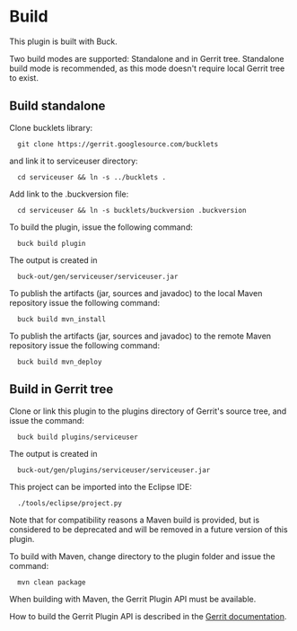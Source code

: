 Build
=====

This plugin is built with Buck.

Two build modes are supported: Standalone and in Gerrit tree. Standalone
build mode is recommended, as this mode doesn't require local Gerrit
tree to exist.

Build standalone
----------------

Clone bucklets library:

```
  git clone https://gerrit.googlesource.com/bucklets

```
and link it to serviceuser directory:

```
  cd serviceuser && ln -s ../bucklets .
```

Add link to the .buckversion file:

```
  cd serviceuser && ln -s bucklets/buckversion .buckversion
```

To build the plugin, issue the following command:

```
  buck build plugin
```

The output is created in

```
  buck-out/gen/serviceuser/serviceuser.jar
```

To publish the artifacts (jar, sources and javadoc) to the local Maven
repository issue the following command:

```
  buck build mvn_install
```

To publish the artifacts (jar, sources and javadoc) to the remote Maven
repository issue the following command:

```
  buck build mvn_deploy
```

Build in Gerrit tree
--------------------

Clone or link this plugin to the plugins directory of Gerrit's source
tree, and issue the command:

```
  buck build plugins/serviceuser
```

The output is created in

```
  buck-out/gen/plugins/serviceuser/serviceuser.jar
```

This project can be imported into the Eclipse IDE:

```
  ./tools/eclipse/project.py
```

Note that for compatibility reasons a Maven build is provided, but is considered
to be deprecated and will be removed in a future version of this plugin.

To build with Maven, change directory to the plugin folder and issue the
command:

```
  mvn clean package
```

When building with Maven, the Gerrit Plugin API must be available.

How to build the Gerrit Plugin API is described in the [Gerrit
documentation](../../../Documentation/dev-buck.html#_extension_and_plugin_api_jar_files).
